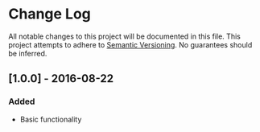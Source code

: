 # Change Log
All notable changes to this project will be documented in this file.
This project attempts to adhere to [Semantic Versioning](http://semver.org/).
No guarantees should be inferred.

## [1.0.0] - 2016-08-22
### Added
- Basic functionality
